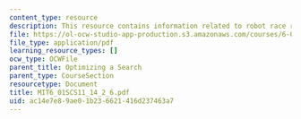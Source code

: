 ```yaml
---
content_type: resource
description: This resource contains information related to robot race results.
file: https://ol-ocw-studio-app-production.s3.amazonaws.com/courses/6-01sc-introduction-to-electrical-engineering-and-computer-science-i-spring-2011/ac14e7e89ae01b236621416d237463a7_MIT6_01SCS11_14_2_6.pdf
file_type: application/pdf
learning_resource_types: []
ocw_type: OCWFile
parent_title: Optimizing a Search
parent_type: CourseSection
resourcetype: Document
title: MIT6_01SCS11_14_2_6.pdf
uid: ac14e7e8-9ae0-1b23-6621-416d237463a7
---
```


